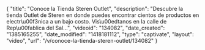 {
    "title": "Conoce la Tienda Steren Outlet",
    "description": "Descubre la tienda Outlet de Steren en donde puedes encontrar cientos de productos en electr\u00f3nica a un bajo costo. Vis\u00edtanos en la calle de Rep\u00fablica del Sal...",
    "videoid": "134082",
    "date_created": "1385165255",
    "date_modified": "1418181112",
    "type": "captivate",
    "layout": "video",
    "url": "\/v\/conoce-la-tienda-steren-outlet\/134082"
}